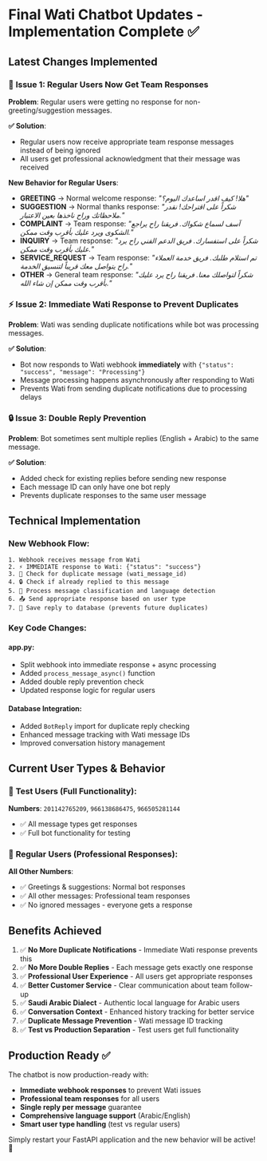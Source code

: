 # Final Wati Chatbot Updates - Implementation Complete ✅

## Latest Changes Implemented

### 🚀 **Issue 1: Regular Users Now Get Team Responses**
**Problem**: Regular users were getting no response for non-greeting/suggestion messages.

**✅ Solution**: 
- Regular users now receive appropriate team response messages instead of being ignored
- All users get professional acknowledgment that their message was received

**New Behavior for Regular Users**:
- **GREETING** → Normal welcome response: *"هلا! كيف اقدر اساعدك اليوم؟"*
- **SUGGESTION** → Normal thanks response: *"شكراً على اقتراحك! نقدر ملاحظاتك وراح ناخذها بعين الاعتبار."*
- **COMPLAINT** → Team response: *"آسف لسماع شكواك. فريقنا راح يراجع الشكوى ويرد عليك بأقرب وقت ممكن."*
- **INQUIRY** → Team response: *"شكراً على استفسارك. فريق الدعم الفني راح يرد عليك بأقرب وقت ممكن."*
- **SERVICE_REQUEST** → Team response: *"تم استلام طلبك. فريق خدمة العملاء راح يتواصل معك قريباً لتنسيق الخدمة."*
- **OTHER** → General team response: *"شكراً لتواصلك معنا. فريقنا راح يرد عليك بأقرب وقت ممكن إن شاء الله."*

### ⚡ **Issue 2: Immediate Wati Response to Prevent Duplicates**
**Problem**: Wati was sending duplicate notifications while bot was processing messages.

**✅ Solution**:
- Bot now responds to Wati webhook **immediately** with `{"status": "success", "message": "Processing"}`
- Message processing happens asynchronously after responding to Wati
- Prevents Wati from sending duplicate notifications due to processing delays

### 🔒 **Issue 3: Double Reply Prevention**
**Problem**: Bot sometimes sent multiple replies (English + Arabic) to the same message.

**✅ Solution**:
- Added check for existing replies before sending new response
- Each message ID can only have one bot reply
- Prevents duplicate responses to the same user message

## Technical Implementation

### New Webhook Flow:
```
1. Webhook receives message from Wati
2. ⚡ IMMEDIATE response to Wati: {"status": "success"}
3. 🔄 Check for duplicate message (wati_message_id)
4. 🔒 Check if already replied to this message
5. 🧠 Process message classification and language detection
6. 📤 Send appropriate response based on user type
7. 💾 Save reply to database (prevents future duplicates)
```

### Key Code Changes:

#### app.py:
- Split webhook into immediate response + async processing
- Added `process_message_async()` function
- Added double reply prevention check
- Updated response logic for regular users

#### Database Integration:
- Added `BotReply` import for duplicate reply checking
- Enhanced message tracking with Wati message IDs
- Improved conversation history management

## Current User Types & Behavior

### 🧪 **Test Users** (Full Functionality):
**Numbers**: `201142765209`, `966138686475`, `966505281144`
- ✅ All message types get responses
- ✅ Full bot functionality for testing

### 👥 **Regular Users** (Professional Responses):
**All Other Numbers**:
- ✅ Greetings & suggestions: Normal bot responses
- ✅ All other messages: Professional team responses
- ✅ No ignored messages - everyone gets a response

## Benefits Achieved

1. ✅ **No More Duplicate Notifications** - Immediate Wati response prevents this
2. ✅ **No More Double Replies** - Each message gets exactly one response  
3. ✅ **Professional User Experience** - All users get appropriate responses
4. ✅ **Better Customer Service** - Clear communication about team follow-up
5. ✅ **Saudi Arabic Dialect** - Authentic local language for Arabic users
6. ✅ **Conversation Context** - Enhanced history tracking for better service
7. ✅ **Duplicate Message Prevention** - Wati message ID tracking
8. ✅ **Test vs Production Separation** - Test users get full functionality

## Production Ready ✅

The chatbot is now production-ready with:
- **Immediate webhook responses** to prevent Wati issues
- **Professional team responses** for all users  
- **Single reply per message** guarantee
- **Comprehensive language support** (Arabic/English)
- **Smart user type handling** (test vs regular users)

Simply restart your FastAPI application and the new behavior will be active! 🚀 